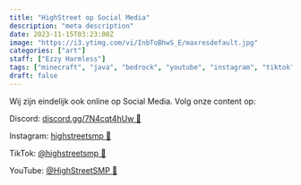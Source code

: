 ```yaml
---
title: "HighStreet op Social Media"
description: "meta description"
date: 2023-11-15T03:23:00Z
image: "https://i3.ytimg.com/vi/InbToBhwS_E/maxresdefault.jpg"
categories: ["art"]
staff: ["Ezzy Harmless"]
tags: ["minecraft", "java", "bedrock", "youtube", "instagram", "tiktok"]
draft: false
---
```


Wij zijn eindelijk ook online op Social Media. Volg onze content op:

Discord: [discord.gg/7N4cqt4hUw 🔗](https://discord.gg/7N4cqt4hUw)

Instagram: [highstreetsmp 🔗](https://www.instagram.com/highstreetsmp/)

TikTok: [@highstreetsmp 🔗](https://www.tiktok.com/@highstreetsmp)

YouTube: [@HighStreetSMP 🔗](https://www.youtube.com/@HighStreetSMP)
